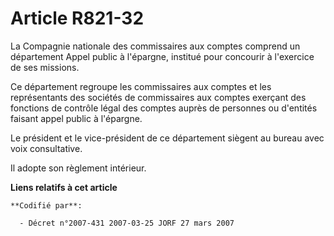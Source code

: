 # Article R821-32

La Compagnie nationale des commissaires aux comptes comprend un département Appel public à l'épargne, institué pour concourir
à l'exercice de ses missions.

Ce département regroupe les commissaires aux comptes et les représentants des sociétés de commissaires aux comptes exerçant
des fonctions de contrôle légal des comptes auprès de personnes ou d'entités faisant appel public à l'épargne.

Le président et le vice-président de ce département siègent au bureau avec voix consultative.

Il adopte son règlement intérieur.

**Liens relatifs à cet article**

	**Codifié par**:

	  - Décret n°2007-431 2007-03-25 JORF 27 mars 2007
